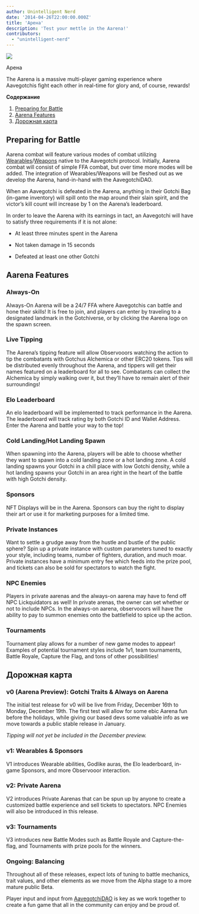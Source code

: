 ```yaml
---
author: Unintelligent Nerd
date: '2014-04-26T22:00:00.000Z'
title: 'Арена'
description: 'Test your mettle in the Aarena!'
contributors:
  - "unintelligent-nerd"
---
```


<div class="headerImageContainer">
<img class="headerImage" src="/aarena/get-ready-for-pvp.png">
<p class="headerImageText">Арена</p>
</div>

The Aarena is a massive multi-player gaming experience where Aavegotchis fight each other in real-time for glory and, of course, rewards!

<div class="contentsBox">

**Содержание**

<ol>
<li><a href=#preparing-for-battle>Preparing for Battle</a></li>
<li><a href=#aarena-features>Aarena Features</a></li>
<li><a href=#roadmap>Дорожная карта</a></li>
</ol>

</div>

## Preparing for Battle

Aarena combat will feature various modes of combat utilizing [Wearables](/wearables)/[Weapons](/weapons) native to the Aavegotchi protocol. Initially, Aarena combat will consist of simple FFA combat, but over time more modes will be added. The integration of Wearables/Weapons will be fleshed out as we develop the Aarena, hand-in-hand with the AavegotchiDAO.

When an Aavegotchi is defeated in the Aarena, anything in their Gotchi Bag (in-game inventory) will spill onto the map around their slain spirit, and the victor’s kill count will increase by 1 on the Aarena’s leaderboard.

In order to leave the Aarena with its earnings in tact, an Aavegotchi will have to satisfy three requirements if it is not alone:

* At least three minutes spent in the Aarena

* Not taken damage in 15 seconds

* Defeated at least one other Gotchi

## Aarena Features

### Always-On

Always-On Aarena will be a 24/7 FFA where Aavegotchis can battle and hone their skills! It is free to join, and players can enter by traveling to a designated landmark in the Gotchiverse, or by clicking the Aarena logo on the spawn screen.

### Live Tipping

The Aarena’s tipping feature will allow Observooors watching the action to tip the combatants with Gotchus Alchemica or other ERC20 tokens. Tips will be distributed evenly throughout the Aarena, and tippers will get their names featured on a leaderboard for all to see. Combatants can collect the Alchemica by simply walking over it, but they’ll have to remain alert of their surroundings!

### Elo Leaderboard

An elo leaderboard will be implemented to track performance in the Aarena. The leaderboard will track rating by both Gotchi ID and Wallet Address. Enter the Aarena and battle your way to the top!

### Cold Landing/Hot Landing Spawn

When spawning into the Aarena, players will be able to choose whether they want to spawn into a cold landing zone or a hot landing zone. A cold landing spawns your Gotchi in a chill place with low Gotchi density, while a hot landing spawns your Gotchi in an area right in the heart of the battle with high Gotchi density.

### Sponsors

NFT Displays will be in the Aarena. Sponsors can buy the right to display their art or use it for marketing purposes for a limited time.

### Private Instances

Want to settle a grudge away from the hustle and bustle of the public sphere? Spin up a private instance with custom parameters tuned to exactly your style, including teams, number of fighters, duration, and much moar. Private instances have a minimum entry fee which feeds into the prize pool, and tickets can also be sold for spectators to watch the fight.

### NPC Enemies

Players in private aarenas and the always-on aarena may have to fend off NPC Lickquidators as well! In private arenas, the owner can set whether or not to include NPCs. In the always-on aarena, observooors will have the ability to pay to summon enemies onto the battlefield to spice up the action.

### Tournaments

Tournament play allows for a number of new game modes to appear! Examples of potential tournament styles include 1v1, team tournaments, Battle Royale, Capture the Flag, and tons of other possibilities!

## Дорожная карта

### v0 (Aarena Preview): Gotchi Traits & Always on Aarena

The initial test release for v0 will be live from Friday, December 16th to Monday, December 19th. The first test will allow for some ebic Aarena fun before the holidays, while giving our based devs some valuable info as we move towards a public stable release in January.

*Tipping will not yet be included in the December preview.*

### v1: Wearables & Sponsors

V1 introduces Wearable abilities, Godlike auras, the Elo leaderboard, in-game Sponsors, and more Observooor interaction.

### v2: Private Aarena

V2 introduces Private Aarenas that can be spun up by anyone to create a customized battle experience and sell tickets to spectators. NPC Enemies will also be introduced in this release.

### v3: Tournaments

V3 introduces new Battle Modes such as Battle Royale and Capture-the-flag, and Tournaments with prize pools for the winners.

### Ongoing: Balancing

Throughout all of these releases, expect lots of tuning to battle mechanics, trait values, and other elements as we move from the Alpha stage to a more mature public Beta.

Player input and input from [AavegotchiDAO](/dao) is key as we work together to create a fun game that all in the community can enjoy and be proud of. 